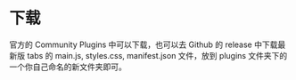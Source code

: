 # 下载



官方的 Community Plugins 中可以下载，也可以去 Github 的 release 中下载最新版 tabs 的 main.js, styles.css, manifest.json 文件，放到 plugins 文件夹下的一个你自己命名的新文件夹即可。
